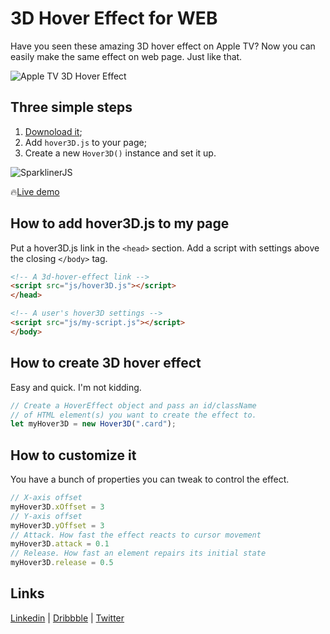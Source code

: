 # 3D Hover Effect for WEB

Have you seen these amazing 3D hover effect on Apple TV? Now you can easily make the same effect on web page. Just like that.

![Apple TV 3D Hover Effect](/cover.png)

## Three simple steps
1. [Downoload it](https://raw.githubusercontent.com/Volorf/SparklinerJS/master/sparkliner.js);
2. Add `hover3D.js` to your page;
3. Create a new `Hover3D()` instance and set it up.

![SparklinerJS](/sparkliner.png)

🔥[Live demo](https://volorf.github.io/SparklinerJS/)

## How to add hover3D.js to my page
Put a hover3D.js link in the `<head>` section. 
Add a script with settings above the closing `</body>` tag.

```html
<!-- A 3d-hover-effect link -->
<script src="js/hover3D.js"></script>
</head>

<!-- A user's hover3D settings -->
<script src="js/my-script.js"></script>
</body>
```

## How to create 3D hover effect
Easy and quick. I'm not kidding.
```javascript
// Create a HoverEffect object and pass an id/className
// of HTML element(s) you want to create the effect to.
let myHover3D = new Hover3D(".card");
```
## How to customize it
You have a bunch of properties you can tweak to control the effect.
```javascript
// X-axis offset
myHover3D.xOffset = 3
// Y-axis offset
myHover3D.yOffset = 3
// Attack. How fast the effect reacts to cursor movement
myHover3D.attack = 0.1
// Release. How fast an element repairs its initial state
myHover3D.release = 0.5
```


## Links
[Linkedin](https://www.linkedin.com/in/oleg-frolov-6a6a4752/) | [Dribbble](https://dribbble.com/Volorf) | [Twitter](https://www.twitter.com/volorf)

